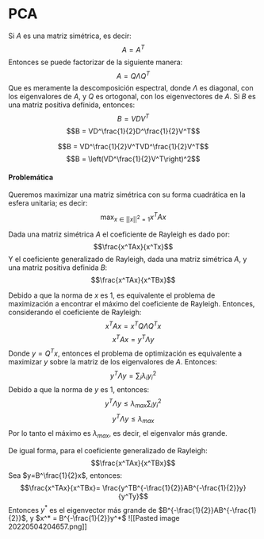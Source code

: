 # PCA

Si $A$ es una matriz simétrica, es decir: 
$$A = A^T$$
Entonces se puede factorizar de la siguiente manera:
$$A = Q\Lambda Q^T$$
Que es meramente la descomposición espectral, donde $\Lambda$ es diagonal, con los eigenvalores de $A$, y $Q$ es ortogonal, con los eigenvectores de $A$.
Si $B$ es una matriz positiva definida, entonces:
$$B = VDV^T$$
$$B = VD^\frac{1}{2}D^\frac{1}{2}V^T$$

$$B = VD^\frac{1}{2}V^TVD^\frac{1}{2}V^T$$
$$B = \left(VD^\frac{1}{2}V^T\right)^2$$

#### Problemática
Queremos maximizar una matriz simétrica con su forma cuadrática en la esfera unitaria; es decir: 
$$\max_{x\in||x||^2=1}x^TAx$$

Dada una matriz simétrica $A$ el coeficiente de Rayleigh es dado por: 
$$\frac{x^TAx}{x^Tx}$$
Y el coeficiente generalizado de Rayleigh, dada una matriz simétrica $A$, y una matriz positiva definida $B$:
$$\frac{x^TAx}{x^TBx}$$

Debido a que la norma de $x$ es 1, es equivalente el problema de maximización a encontrar el máximo del coeficiente de Rayleigh.
Entonces, considerando el coeficiente de Rayleigh: 
$$x^TAx = x^TQ\Lambda Q^Tx$$
$$x^TAx = y^T\Lambda y$$
Donde $y=Q^Tx$, entonces el problema de optimización es equivalente a maximizar $y$ sobre la matriz de los eigenvalores de $A$.
Entonces: 
$$y^T\Lambda y = \sum_{i}\lambda_iy_i^2$$
Debido a que la norma de $y$ es 1, entonces: 
$$y^T\Lambda y \le \lambda_{max}\sum_iy_i^2$$
$$y^T\Lambda y \le \lambda_{max}$$
Por lo tanto el máximo es $\lambda_{max}$, es decir, el eigenvalor más grande. 


De igual forma, para el coeficiente generalizado de Rayleigh: 
$$\frac{x^TAx}{x^TBx}$$
Sea $y=B^\frac{1}{2}x$, entonces:
$$\frac{x^TAx}{x^TBx}= \frac{y^TB^{-\frac{1}{2}}AB^{-\frac{1}{2}}y}{y^Ty}$$
Entonces $y^*$ es el eigenvector más grande de $B^{-\frac{1}{2}}AB^{-\frac{1}{2}}$, y $x^* = B^{-\frac{1}{2}}y^*$
![[Pasted image 20220504204657.png]]
